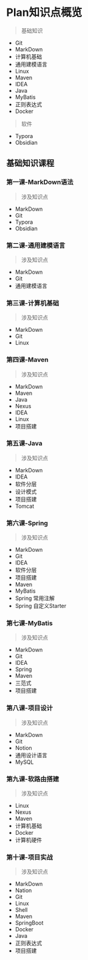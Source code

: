# Plan知识点概览

> 基础知识

- Git
- MarkDown
- 计算机基础
- 通用建模语言
- Linux
- Maven
- IDEA
- Java
- MyBatis
- 正则表达式
- Docker

> 软件

- Typora
- Obsidian


## 基础知识课程

### 第一课-MarkDown语法

> 涉及知识点

- MarkDown
- Git
- Typora
- Obsidian

### 第二课-通用建模语言

> 涉及知识点

- MarkDown
- Git
- 通用建模语言

### 第三课-计算机基础

> 涉及知识点

- MarkDown
- Git
- Linux


### 第四课-Maven

> 涉及知识点

- MarkDown
- Maven
- Java
- Nexus
- IDEA
- Linux
- 项目搭建

### 第五课-Java

> 涉及知识点

- MarkDown
- IDEA
- 软件分层
- 设计模式
- 项目搭建
- Tomcat

### 第六课-Spring

> 涉及知识点

- MarkDown
- Git
- IDEA
- 软件分层
- 项目搭建
- Maven
- MyBatis
- Spring 常用注解
- Spring 自定义Starter

### 第七课-MyBatis

> 涉及知识点

- MarkDown
- Git
- IDEA
- Spring
- Maven
- 三范式
- 项目搭建

### 第八课-项目设计

> 涉及知识点

- MarkDown
- Git
- Notion
- 通用设计语言
- MySQL

### 第九课-软路由搭建

> 涉及知识点

- Linux
- Nexus
- Maven
- 计算机基础
- Docker
- 计算机硬件


### 第十课-项目实战

> 涉及知识点

- MarkDown
- Nation
- Git
- Linux
- Shell
- Maven
- SpringBoot
- Docker
- Java
- 正则表达式
- 项目搭建

